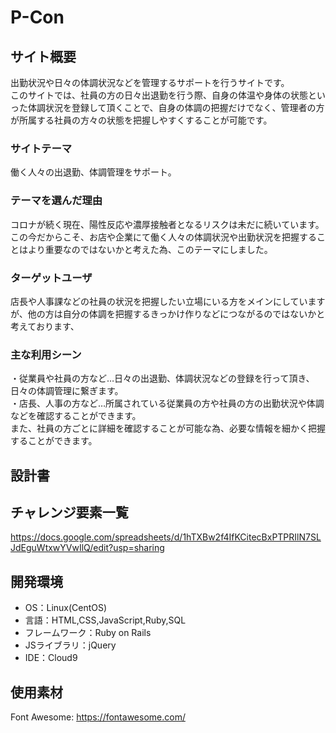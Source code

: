 # P-Con

## サイト概要
出勤状況や日々の体調状況などを管理するサポートを行うサイトです。<br>
このサイトでは、社員の方の日々出退勤を行う際、自身の体温や身体の状態といった体調状況を登録して頂くことで、自身の体調の把握だけでなく、管理者の方が所属する社員の方々の状態を把握しやすくすることが可能です。


### サイトテーマ
働く人々の出退勤、体調管理をサポート。

### テーマを選んだ理由
コロナが続く現在、陽性反応や濃厚接触者となるリスクは未だに続いています。<br>
この今だからこそ、お店や企業にて働く人々の体調状況や出勤状況を把握することはより重要なのではないかと考えた為、このテーマにしました。

### ターゲットユーザ
店長や人事課などの社員の状況を把握したい立場にいる方をメインにしていますが、他の方は自分の体調を把握するきっかけ作りなどにつながるのではないかと考えております、

### 主な利用シーン
・従業員や社員の方など…日々の出退勤、体調状況などの登録を行って頂き、日々の体調管理に繋ぎます。<br>
・店長、人事の方など…所属されている従業員の方や社員の方の出勤状況や体調などを確認することができます。<br>
また、社員の方ごとに詳細を確認することが可能な為、必要な情報を細かく把握することができます。



## 設計書


## チャレンジ要素一覧
https://docs.google.com/spreadsheets/d/1hTXBw2f4IfKCitecBxPTPRIlN7SLJdEguWtxwYVwIlQ/edit?usp=sharing

## 開発環境
- OS：Linux(CentOS)
- 言語：HTML,CSS,JavaScript,Ruby,SQL
- フレームワーク：Ruby on Rails
- JSライブラリ：jQuery
- IDE：Cloud9

## 使用素材
Font Awesome: https://fontawesome.com/